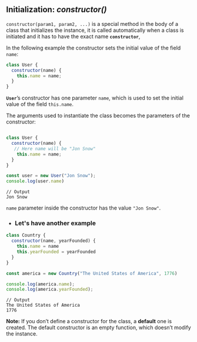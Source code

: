 ## Initialization: ***constructor()***

`constructor(param1, param2, ...)` is a special method in the body of a class that initializes the instance, 
it is called automatically when a class is initiated and it has to have the exact name **`constructor`**,

In the following example the constructor sets the initial value of the field `name`:

```js
class User {
  constructor(name) {    
    this.name = name;  
  }
}
```
**`User`**’s constructor has one parameter `name`, which is used to set the initial value of the field `this.name`. 

The arguments used to instantiate the class becomes the parameters of the constructor:
```js

class User {
  constructor(name) {
   // Here name will be "Jon Snow"
    this.name = name;
  }
}

const user = new User("Jon Snow");
console.log(user.name)
```
```
// Output
Jon Snow
```
`name` parameter inside the constructor has the value `"Jon Snow"`.

* ### Let's have another example
```js
class Country {
  constructor(name, yearFounded) {
    this.name = name
    this.yearFounded = yearFounded
  }
}

const america = new Country("The United States of America", 1776)

console.log(america.name);
console.log(america.yearFounded);
```
```
// Output
The United States of America
1776
```
**Note:** If you don’t define a constructor for the class, a **default** one is created. The default constructor is an empty function, which doesn’t modify the instance. 

